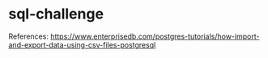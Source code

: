 # sql-challenge

References: https://www.enterprisedb.com/postgres-tutorials/how-import-and-export-data-using-csv-files-postgresql
